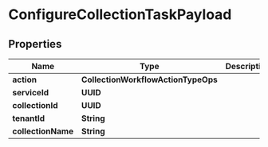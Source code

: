 

# ConfigureCollectionTaskPayload


## Properties

Name | Type | Description | Notes
------------ | ------------- | ------------- | -------------
**action** | **CollectionWorkflowActionTypeOps** |  |  [optional]
**serviceId** | **UUID** |  |  [optional]
**collectionId** | **UUID** |  |  [optional]
**tenantId** | **String** |  |  [optional]
**collectionName** | **String** |  |  [optional]



